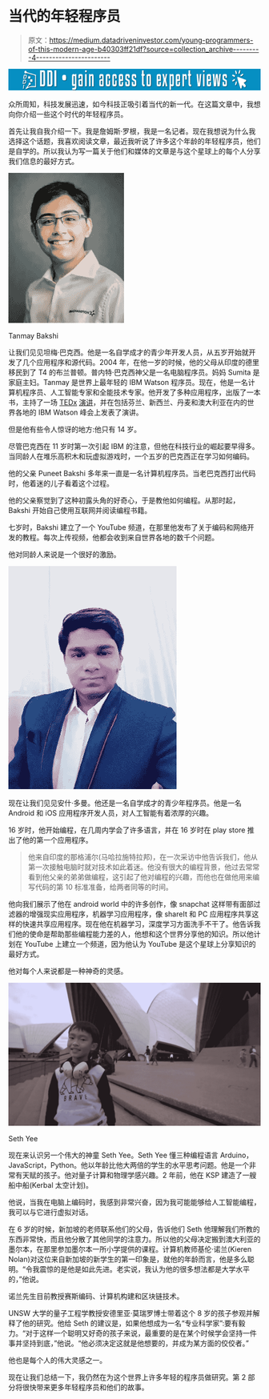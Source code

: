 # 当代的年轻程序员

> 原文：<https://medium.datadriveninvestor.com/young-programmers-of-this-modern-age-b40303ff21df?source=collection_archive---------4----------------------->

[![](img/db3c480d381a8c7550fc3e24d0621bed.png)](http://www.track.datadriveninvestor.com/1B9E)

众所周知，科技发展迅速，如今科技正吸引着当代的新一代。在这篇文章中，我想向你介绍一些这个时代的年轻程序员。

首先让我自我介绍一下。我是詹姆斯·罗根，我是一名记者。现在我想说为什么我选择这个话题，我喜欢阅读文章，最近我听说了许多这个年龄的年轻程序员，他们是自学的。所以我认为写一篇关于他们和媒体的文章是与这个星球上的每个人分享我们信息的最好方式。

![](img/53b2be96b8a356831321b4615eeae686.png)

Tanmay Bakshi

让我们见见坦梅·巴克西。他是一名自学成才的青少年开发人员，从五岁开始就开发了几个应用程序和源代码。2004 年，在他一岁的时候，他的父母从印度的德里移民到了 T4 的布兰普顿。普内特·巴克西神父是一名电脑程序员。妈妈 Sumita 是家庭主妇。Tanmay 是世界上最年轻的 IBM Watson 程序员。现在，他是一名计算机程序员、人工智能专家和全能技术专家。他开发了多种应用程序，出版了一本书，主持了一场 [TEDx](https://www.youtube.com/watch?v=y-lyzsqnK-c) [演讲](https://www.youtube.com/watch?v=y-lyzsqnK-c)，并在包括芬兰、新西兰、丹麦和澳大利亚在内的世界各地的 IBM Watson 峰会上发表了演讲。

但是他有些令人惊讶的地方:他只有 14 岁。

尽管巴克西在 11 岁时第一次引起 IBM 的注意，但他在科技行业的崛起要早得多。当同龄人在堆乐高积木和玩虚拟游戏时，一个五岁的巴克西正在学习如何编码。

他的父亲 Puneet Bakshi 多年来一直是一名计算机程序员。当老巴克西打出代码时，他着迷的儿子看着这个过程。

他的父亲察觉到了这种初露头角的好奇心，于是教他如何编程。从那时起，Bakshi 开始自己使用互联网并阅读编程书籍。

七岁时，Bakshi 建立了一个 YouTube 频道，在那里他发布了关于编码和网络开发的教程。每次上传视频，他都会收到来自世界各地的数千个问题。

他对同龄人来说是一个很好的激励。

![](img/2fba529fac656dc876f1bb7163e16bb5.png)

现在让我们见见安什·多曼。他还是一名自学成才的青少年程序员。他是一名 Android 和 iOS 应用程序开发人员，对人工智能有着浓厚的兴趣。

16 岁时，他开始编程，在几周内学会了许多语言，并在 16 岁时在 play store 推出了他的第一个应用程序。

> 他来自印度的那格浦尔(马哈拉施特拉邦)，在一次采访中他告诉我们，他从第一次接触电脑时就对技术如此着迷。他没有很大的编程背景，他过去常常看到他父亲的弟弟做编程，这引起了他对编程的兴趣，而他也在做他用来编写代码的第 10 标准准备，给两者同等的时间。

他向我们展示了他在 android world 中的许多创作，像 snapchat 这样带有面部过滤器的增强现实应用程序，机器学习应用程序，像 shareIt 和 PC 应用程序共享这样的快速共享应用程序。现在他在机器学习，深度学习方面洗手不干了。他告诉我们他的使命是帮助那些编程能力差的人，他想和这个世界分享他的知识。所以他计划在 YouTube 上建立一个频道，因为他认为 YouTube 是这个星球上分享知识的最好方式。

他对每个人来说都是一种神奇的灵感。

![](img/f88a0a0bc7ba9426a3751fdfe3b016e4.png)

Seth Yee

现在来认识另一个伟大的神童 Seth Yee。Seth Yee 懂三种编程语言 Arduino，JavaScript，Python。他以年龄比他大两倍的学生的水平思考问题。他是一个非常有天赋的孩子。他对量子计算和物理学感兴趣。2 年前，他在 KSP 建造了一艘船中船(Kerbal 太空计划)。

他说，当我在电脑上编码时，我感到非常兴奋，因为我可能能够给人工智能编程，我可以与它进行虚拟对话。

在 6 岁的时候，新加坡的老师联系他们的父母，告诉他们 Seth 他理解我们所教的东西非常快，而且他分散了其他同学的注意力。所以他的父母决定搬到澳大利亚的墨尔本，在那里参加墨尔本一所小学提供的课程。计算机教师基伦·诺兰(Kieren Nolan)对这位来自新加坡的新学生的第一印象是，就他的年龄而言，他是多么聪明。“令我震惊的是他是如此先进。老实说，我认为他的很多想法都是大学水平的，”他说。

诺兰先生目前教授赛斯编码、计算机构建和区块链技术。

UNSW 大学的量子工程学教授安德里亚·莫瑞罗博士带着这个 8 岁的孩子参观并解释了他的研究。他给 Seth 的建议是，如果他想成为一名“专业科学家”:要有毅力。“对于这样一个聪明又好奇的孩子来说，最重要的是在某个时候学会坚持一件事并坚持到底，”他说。“他必须决定这就是他想要的，并成为某方面的佼佼者。”

他也是每个人的伟大灵感之一。

现在让我们总结一下，我仍然在为这个世界上许多年轻的程序员做研究。第 2 部分将很快带来更多年轻程序员和他们的故事。